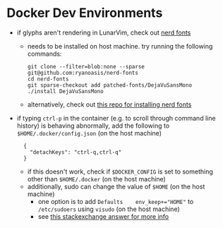 # Docker Dev Environments

- if glyphs aren't rendering in LunarVim, check out [nerd fonts](https://github.com/ryanoasis/nerd-fonts)
  - needs to be installed on host machine. try running the following commands:

        git clone --filter=blob:none --sparse git@github.com:ryanoasis/nerd-fonts
        cd nerd-fonts
        git sparse-checkout add patched-fonts/DejaVuSansMono
        ./install DejaVuSansMono

  - alternatively, check out [this repo for installing nerd fonts](https://github.com/ronniedroid/getnf)
- if typing `ctrl-p` in the container (e.g. to scroll through command line history) is behaving abnormally, add the following to `$HOME/.docker/config.json` (on the host machine)

        {
          "detachKeys": "ctrl-q,ctrl-q"
        }

  - if this doesn't work, check if `$DOCKER_CONFIG` is set to something other than `$HOME/.docker` (on the host machine)
  - additionally, sudo can change the value of `$HOME` (on the host machine)
    - one option is to add `Defaults	env_keep+="HOME"` to `/etc/sudoers` using `visudo` (on the host machine)
    - see [this stackexchange answer for more info](https://unix.stackexchange.com/a/91572)
